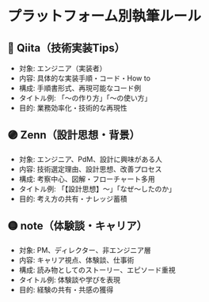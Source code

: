 # プラットフォーム別執筆ルール

## 🔵 Qiita（技術実装Tips）
- 対象: エンジニア（実装者）
- 内容: 具体的な実装手順・コード・How to
- 構成: 手順書形式、再現可能なコード例
- タイトル例: 「〜の作り方」「〜の使い方」
- 目的: 業務効率化・技術的な再現性

## 🟣 Zenn（設計思想・背景）
- 対象: エンジニア、PdM、設計に興味がある人
- 内容: 技術選定理由、設計思想、改善プロセス
- 構成: 考察中心、図解・フローチャート多用
- タイトル例: 「【設計思想】〜」「なぜ〜したのか」
- 目的: 考え方の共有・ナレッジ蓄積

## 🟡 note（体験談・キャリア）
- 対象: PM、ディレクター、非エンジニア層
- 内容: キャリア視点、体験談、仕事術
- 構成: 読み物としてのストーリー、エピソード重視
- タイトル例: 体験談や学びを表現
- 目的: 経験の共有・共感の獲得 